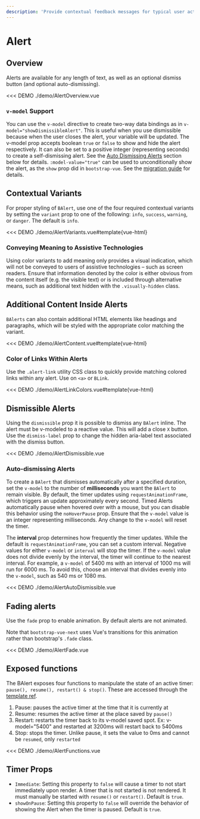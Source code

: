 ```yaml
---
description: 'Provide contextual feedback messages for typical user actions with the handful of available and flexible alert messages.'
---
```


# Alert

<PageHeader />

## Overview

Alerts are available for any length of text, as well as an optional dismiss button (and optional auto-dismissing).

<<< DEMO ./demo/AlertOverview.vue

### `v-model` Support

You can use the `v-model` directive to create two-way data bindings as in `v-model="showDismissibleAlert"`. This is useful when you use dismissible because when the user closes the alert, your variable will be updated. The v-model prop accepts boolean `true` or `false` to show and hide the alert respectively. It can also be set to a positive integer (representing seconds) to create a self-dismissing alert. See the [Auto Dismissing Alerts](#auto-dismissing-alerts) section below for details. `:model-value="true"` can be used to unconditionally show the alert, as the `show` prop did in `bootstrap-vue`. See the
[migration guide](/docs/migration-guide#balert) for details.

## Contextual Variants

For proper styling of `BAlert`, use one of the four required contextual variants by setting the `variant` prop to one of the following: `info`, `success`, `warning`, or `danger`. The default is `info`.

<<< DEMO ./demo/AlertVariants.vue#template{vue-html}

### Conveying Meaning to Assistive Technologies

Using color variants to add meaning only provides a visual indication, which will not be conveyed to users of assistive technologies – such as screen readers. Ensure that information denoted by the color is either obvious from the content itself (e.g. the visible text) or is included through alternative means, such as additional text hidden with the `.visually-hidden` class.

## Additional Content Inside Alerts

`BAlerts` can also contain additional HTML elements like headings and paragraphs, which will be styled with the appropriate color matching the variant.

<<< DEMO ./demo/AlertContent.vue#template{vue-html}

### Color of Links Within Alerts

Use the `.alert-link` utility CSS class to quickly provide matching colored links within any alert. Use on `<a>` or `BLink`.

<<< DEMO ./demo/AlertLinkColors.vue#template{vue-html}

## Dismissible Alerts

Using the `dismissible` prop it is possible to dismiss any `BAlert` inline. The alert must be v-modeled to a reactive value. This will add a close `X` button. Use the `dismiss-label` prop to change the hidden aria-label text associated with the dismiss button.

<<< DEMO ./demo/AlertDismissible.vue

### Auto-dismissing Alerts

To create a `BAlert` that dismisses automatically after a specified duration, set the `v-model` to the number of **milliseconds** you want the `BAlert` to remain visible. By default, the timer updates using `requestAnimationFrame`, which triggers an update approximately every second. Timed Alerts automatically pause when hovered over with a mouse, but you can disable this behavior using the `noHoverPause` prop. Ensure that the `v-model` value is an integer representing milliseconds. Any change to the `v-model` will reset the timer.

The **interval** prop determines how frequently the timer updates. While the default is `requestAnimationFrame`, you can set a custom interval. Negative values for either `v-model` or `interval` will stop the timer. If the `v-model` value does not divide evenly by the interval, the timer will continue to the nearest interval. For example, a `v-model` of 5400 ms with an interval of 1000 ms will run for 6000 ms. To avoid this, choose an interval that divides evenly into the `v-model`, such as 540 ms or 1080 ms.

<<< DEMO ./demo/AlertAutoDismissible.vue

## Fading alerts

Use the `fade` prop to enable animation. By default alerts are not animated.

Note that `bootstrap-vue-next` uses Vue's transitions for this animation rather than bootstrap's `.fade` class.

<<< DEMO ./demo/AlertFade.vue

## Exposed functions

The BAlert exposes four functions to manipulate the state of an active timer: `pause(), resume(), restart() & stop()`. These are accessed through the [template ref](https://vuejs.org/guide/essentials/template-refs.html#template-refs).

1. Pause: pauses the active timer at the time that it is currently at
2. Resume: resumes the active timer at the place saved by `pause()`
3. Restart: restarts the timer back to its v-model saved spot. Ex: v-model="5400" and restarted at 3200ms will restart back to 5400ms
4. Stop: stops the timer. Unlike pause, it sets the value to 0ms and cannot be `resumed`, only `restarted`

<<< DEMO ./demo/AlertFunctions.vue

## Timer Props

- `Immediate`: Setting this property to `false` will cause a timer to not start immediately upon render. A timer that is not started is not rendered. It must manually be started with `resume()` or `restart()`. Default is `true`.
- `showOnPause`: Setting this property to `false` will override the behavior of showing the Alert when the timer is paused. Default is `true`.

<ComponentReference :data="data" />

<script setup lang="ts">
import {data} from '../../data/components/alert.data'
</script>
